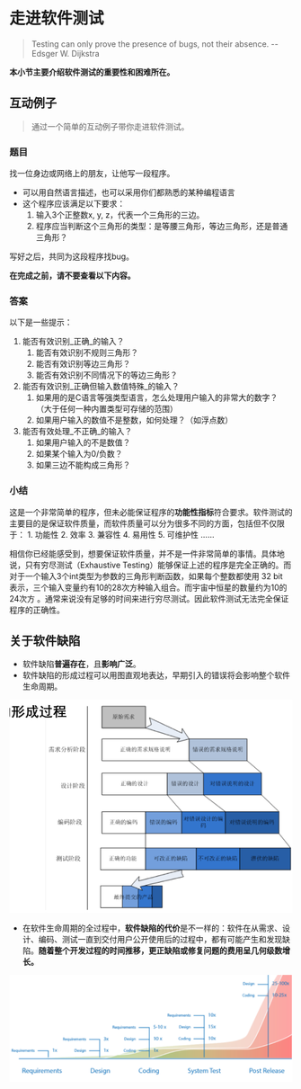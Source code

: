 # 走进软件测试

> Testing can only prove the presence of bugs, not their absence. -- Edsger W. Dijkstra

**本小节主要介绍软件测试的重要性和困难所在。**

## 互动例子

> 通过一个简单的互动例子带你走进软件测试。

### 题目

找一位身边或网络上的朋友，让他写一段程序。

* 可以用自然语言描述，也可以采用你们都熟悉的某种编程语言
* 这个程序应该满足以下要求：
  1. 输入3个正整数x, y, z，代表一个三角形的三边。
  2. 程序应当判断这个三角形的类型：是等腰三角形，等边三角形，还是普通三角形？

写好之后，共同为这段程序找bug。

**在完成之前，请不要查看以下内容。**

### 答案

以下是一些提示：

1. 能否有效识别_正确_的输入？
   1. 能否有效识别不规则三角形？
   2. 能否有效识别等边三角形？
   3. 能否有效识别不同情况下的等边三角形？
2. 能否有效识别_正确但输入数值特殊_的输入？
   1. 如果用的是C语言等强类型语言，怎么处理用户输入的非常大的数字？（大于任何一种内置类型可存储的范围）
   2. 如果用户输入的数值不是整数，如何处理？（如浮点数）
3. 能否有效处理_不正确_的输入？
   1. 如果用户输入的不是数值？
   2. 如果某个输入为0/负数？
   3. 如果三边不能构成三角形？

### 小结

这是一个非常简单的程序，但未必能保证程序的**功能性指标**符合要求。软件测试的主要目的是保证软件质量，而软件质量可以分为很多不同的方面，包括但不仅限于： 1. 功能性 2. 效率 3. 兼容性 4. 易用性 5. 可维护性 ......

相信你已经能感受到，想要保证软件质量，并不是一件非常简单的事情。具体地说，只有穷尽测试（Exhaustive Testing）能够保证上述的程序是完全正确的。而对于一个输入3个int类型为参数的三角形判断函数，如果每个整数都使用 32 bit 表示，三个输入变量约有10的28次方种输入组合。而宇宙中恒星的数量约为10的24次方 。通常来说没有足够的时间来进行穷尽测试。因此软件测试无法完全保证程序的正确性。

## 关于软件缺陷

* 软件缺陷**普遍存在**，且**影响广泛**。
* 软件缺陷的形成过程可以用图直观地表达，早期引入的错误将会影响整个软件生命周期。

![](../.gitbook/assets/1.png)

* 在软件生命周期的全过程中，**软件缺陷的代价**是不一样的：软件在从需求、设计、编码、测试一直到交付用户公开使用后的过程中，都有可能产生和发现缺陷。**随着整个开发过程的时间推移，更正缺陷或修复问题的费用呈几何级数增长。**

![](../.gitbook/assets/2.png)

